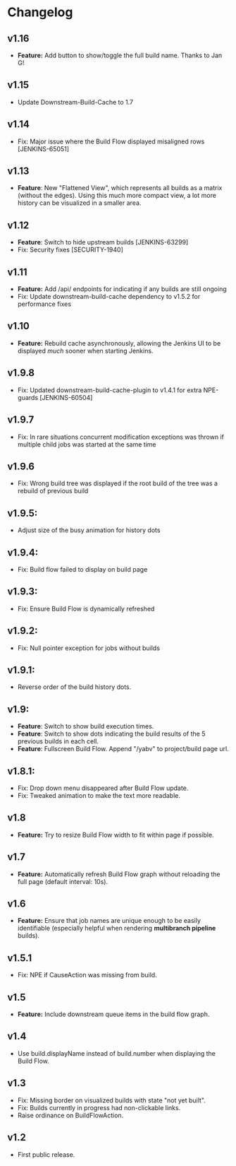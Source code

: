 # Changelog

## v1.16
* **Feature:** Add button to show/toggle the full build name. Thanks to Jan G!

## v1.15
* Update Downstream-Build-Cache to 1.7

## v1.14
* Fix: Major issue where the Build Flow displayed misaligned rows [JENKINS-65051]

## v1.13
* **Feature**: New "Flattened View", which represents all builds as a matrix (without the edges). Using this much more compact view, a lot more history can be visualized in a smaller area.

## v1.12
* **Feature**: Switch to hide upstream builds [JENKINS-63299]
* Fix: Security fixes [SECURITY-1940]

## v1.11
* **Feature:** Add /api/ endpoints for indicating if any builds are still ongoing
* Fix: Update downstream-build-cache dependency to v1.5.2 for performance fixes

## v1.10
* **Feature:** Rebuild cache asynchronously, allowing the Jenkins UI to be displayed *much* sooner when starting Jenkins.

## v1.9.8
* Fix: Updated downstream-build-cache-plugin to v1.4.1 for extra NPE-guards [JENKINS-60504]

## v1.9.7
* Fix: In rare situations concurrent modification exceptions was thrown if multiple child jobs was started at the same time

## v1.9.6
* Fix: Wrong build tree was displayed if the root build of the tree was a rebuild of previous build

## v1.9.5:
* Adjust size of the busy animation for history dots

## v1.9.4:
* Fix: Build flow failed to display on build page

## v1.9.3:
* Fix: Ensure Build Flow is dynamically refreshed

## v1.9.2:
* Fix: Null pointer exception for jobs without builds

## v1.9.1:
* Reverse order of the build history dots.

## v1.9:
* **Feature**: Switch to show build execution times.
* **Feature**: Switch to show dots indicating the build results of the 5 previous builds in each cell.
* **Feature**: Fullscreen Build Flow. Append "/yabv" to project/build page url.

## v1.8.1:
* Fix: Drop down menu disappeared after Build Flow update.
* Fix: Tweaked animation to make the text more readable.

## v1.8
* **Feature:** Try to resize Build Flow width to fit within page if possible.

## v1.7
* **Feature:** Automatically refresh Build Flow graph without reloading the full page (default interval: 10s).

## v1.6
* **Feature:** Ensure that job names are unique enough to be easily identifiable (especially helpful when rendering **multibranch pipeline** builds).

## v1.5.1
* Fix: NPE if CauseAction was missing from build.

## v1.5
* **Feature:** Include downstream queue items in the build flow graph.

## v1.4
* Use build.displayName instead of build.number when displaying the Build Flow.

## v1.3
* Fix: Missing border on visualized builds with state "not yet built".
* Fix: Builds currently in progress had non-clickable links.
* Raise ordinance on BuildFlowAction.

## v1.2
* First public release.
